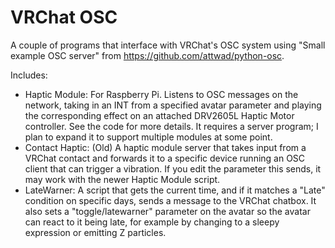# VRChat OSC

A couple of programs that interface with VRChat's OSC system using "Small example OSC server" from https://github.com/attwad/python-osc.

Includes:
- Haptic Module: For Raspberry Pi. Listens to OSC messages on the network, taking in an INT from a specified avatar parameter and playing the corresponding effect on an attached DRV2605L Haptic Motor controller. See the code for more details. It requires a server program; I plan to expand it to support multiple modules at some point.
- Contact Haptic: (Old) A haptic module server that takes input from a VRChat contact and forwards it to a specific device running an OSC client that can trigger a vibration. If you edit the parameter this sends, it may work with the newer Haptic Module script.
- LateWarner: A script that gets the current time, and if it matches a "Late" condition on specific days, sends a message to the VRChat chatbox. It also sets a "toggle/latewarner" parameter on the avatar so the avatar can react to it being late, for example by changing to a sleepy expression or emitting Z particles.
